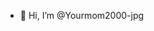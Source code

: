 - 👋 Hi, I’m @Yourmom2000-jpg
<!---
Yourmom2000-jpg/Yourmom2000-jpg is a ✨ special ✨ repository because its `README.md` (this file) appears on your GitHub profile.
You can click the Preview link to take a look at your changes.
--->
